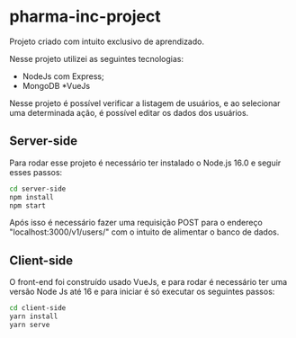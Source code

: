 # pharma-inc-project

Projeto criado com intuito exclusivo de aprendizado. 

Nesse projeto utilizei as seguintes tecnologias:
* NodeJs com Express;
* MongoDB
*VueJs

Nesse projeto é possível verificar a listagem de usuários, e ao selecionar uma determinada ação, é possível editar os dados dos usuários.

## Server-side

Para rodar esse projeto é necessário ter instalado o Node.js 16.0 e seguir esses passos:

```bash
cd server-side
npm install
npm start
```

Após isso é necessário fazer uma requisição POST para o endereço "localhost:3000/v1/users/" com o intuito de alimentar o banco de dados.

## Client-side

O front-end foi construído usado VueJs, e para rodar é necessário ter uma versão Node Js até 16 e para iniciar é só executar os seguintes passos:

```bash
cd client-side
yarn install
yarn serve
```

